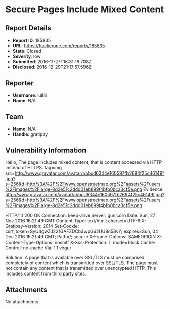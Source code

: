 # Secure Pages Include Mixed Content

## Report Details
- **Report ID**: 185835
- **URL**: https://hackerone.com/reports/185835
- **State**: Closed
- **Severity**: low
- **Submitted**: 2016-11-27T16:31:18.708Z
- **Disclosed**: 2016-12-29T21:17:57.596Z

## Reporter
- **Username**: lulliii
- **Name**: N/A

## Team
- **Name**: N/A
- **Handle**: gratipay

## Vulnerability Information
Hello,
The page includes mixed content, that is content accessed via HTTP instead of HTTPS.
tag=img src=http://www.gravatar.com/avatar/abbcd6344e160597fb2694f25c46149f.jpg?s=256&d=http%3A%2F%2Fwww.openstreetmap.org%2Fassets%2Fusers%2Fimages%2Flarge-8d2e51c2ddd01eb899f4bfb0bca3cf5e.png
Evidence:  http://www.gravatar.com/avatar/abbcd6344e160597fb2694f25c46149f.jpg?s=256&d=http%3A%2F%2Fwww.openstreetmap.org%2Fassets%2Fusers%2Fimages%2Flarge-8d2e51c2ddd01eb899f4bfb0bca3cf5e.png


HTTP/1.1 200 OK
Connection: keep-alive
Server: gunicorn
Date: Sun, 27 Nov 2016 16:21:49 GMT
Content-Type: text/html; charset=UTF-8
X-Gratipay-Version: 2014
Set-Cookie: csrf_token=SyU4gwZJ221GAFZDCb3wpG62UU8n58vY; expires=Sun, 04 Dec 2016 16:21:49 GMT; Path=/; secure
X-Frame-Options: SAMEORIGIN
X-Content-Type-Options: nosniff
X-Xss-Protection: 1; mode=block
Cache-Control: no-cache
Via: 1.1 vegur

Solution:
A page that is available over SSL/TLS must be comprised completely of content which is transmitted over SSL/TLS.
The page must not contain any content that is transmitted over unencrypted HTTP.
 This includes content from third party sites.

## Attachments
No attachments
